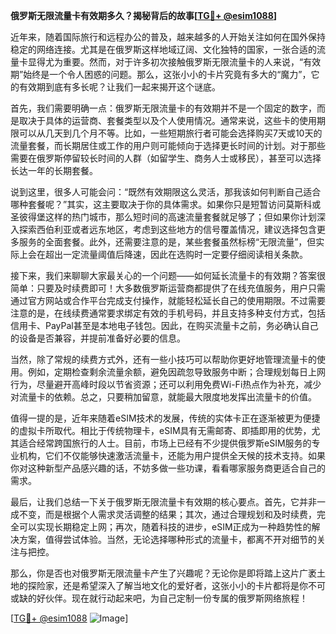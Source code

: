 **俄罗斯无限流量卡有效期多久？揭秘背后的故事[[TG💪+ @esim1088](https://t.me/s/esim1088)]**

近年来，随着国际旅行和远程办公的普及，越来越多的人开始关注如何在国外保持稳定的网络连接。尤其是在俄罗斯这样地域辽阔、文化独特的国家，一张合适的流量卡显得尤为重要。然而，对于许多初次接触俄罗斯无限流量卡的人来说，“有效期”始终是一个令人困惑的问题。那么，这张小小的卡片究竟有多大的“魔力”，它的有效期到底有多长呢？让我们一起来揭开这个谜底。

首先，我们需要明确一点：俄罗斯无限流量卡的有效期并不是一个固定的数字，而是取决于具体的运营商、套餐类型以及个人使用情况。通常来说，这些卡的使用期限可以从几天到几个月不等。比如，一些短期旅行者可能会选择购买7天或10天的流量套餐，而长期居住或工作的用户则可能倾向于选择更长时间的计划。对于那些需要在俄罗斯停留较长时间的人群（如留学生、商务人士或移民），甚至可以选择长达一年的长期套餐。

说到这里，很多人可能会问：“既然有效期限这么灵活，那我该如何判断自己适合哪种套餐呢？”其实，这主要取决于你的具体需求。如果你只是短暂访问莫斯科或圣彼得堡这样的热门城市，那么短时间的高速流量套餐就足够了；但如果你计划深入探索西伯利亚或者远东地区，考虑到这些地方的信号覆盖情况，建议选择包含更多服务的全面套餐。此外，还需要注意的是，某些套餐虽然标榜“无限流量”，但实际上会在超出一定流量阈值后降速，因此在选购时一定要仔细阅读相关条款。

接下来，我们来聊聊大家最关心的一个问题——如何延长流量卡的有效期？答案很简单：只要及时续费即可！大多数俄罗斯运营商都提供了在线充值服务，用户只需通过官方网站或合作平台完成支付操作，就能轻松延长自己的使用期限。不过需要注意的是，在线续费通常要求绑定有效的手机号码，并且支持多种支付方式，包括信用卡、PayPal甚至是本地电子钱包。因此，在购买流量卡之前，务必确认自己的设备是否兼容，并提前准备好必要的信息。

当然，除了常规的续费方式外，还有一些小技巧可以帮助你更好地管理流量卡的使用。例如，定期检查剩余流量余额，避免因疏忽导致服务中断；合理规划每日上网行为，尽量避开高峰时段以节省资源；还可以利用免费Wi-Fi热点作为补充，减少对流量卡的依赖。总之，只要稍加留意，就能最大限度地发挥出流量卡的价值。

值得一提的是，近年来随着eSIM技术的发展，传统的实体卡正在逐渐被更为便捷的虚拟卡所取代。相比于传统物理卡，eSIM具有无需邮寄、即插即用的优势，尤其适合经常跨国旅行的人士。目前，市场上已经有不少提供俄罗斯eSIM服务的专业机构，它们不仅能够快速激活流量卡，还能为用户提供全天候的技术支持。如果你对这种新型产品感兴趣的话，不妨多做一些功课，看看哪家服务商更适合自己的需求。

最后，让我们总结一下关于俄罗斯无限流量卡有效期的核心要点。首先，它并非一成不变，而是根据个人需求灵活调整的结果；其次，通过合理规划和及时续费，完全可以实现长期稳定上网；再次，随着科技的进步，eSIM正成为一种趋势性的解决方案，值得尝试体验。当然，无论选择哪种形式的流量卡，都离不开对细节的关注与把控。

那么，你是否也对俄罗斯无限流量卡产生了兴趣呢？无论你是即将踏上这片广袤土地的探险家，还是希望深入了解当地文化的爱好者，这张小小的卡片都将是你不可或缺的好伙伴。现在就行动起来吧，为自己定制一份专属的俄罗斯网络旅程！

[[TG💪+ @esim1088](https://t.me/s/esim1088) ![Image](https://i.postimg.cc/4NQfJmqS/Snipaste-2025-05-13-00-14-12.png)]
